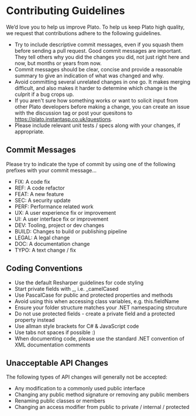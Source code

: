 # Contributing Guidelines

We’d love you to help us improve Plato. To help us keep Plato
high quality, we request that contributions adhere to the following guidelines.

- Try to include descriptive commit messages, even if you squash them before sending a pull request. Good commit messages are important. They tell others why you did the changes you did, not just right here and now, but months or years from now.
- Commit messages should be clear, concise and provide a reasonable summary to give an indication of what was changed and why.
- Avoid committing several unrelated changes in one go. It makes merging difficult, and also makes it harder to determine which change is the culprit if a bug crops up.
- If you aren't sure how something works or want to solicit input from other Plato developers before making a change, you can create an issue with the discussion tag or post your quesitons to https://plato.instantasp.co.uk/questions.
- Please include relevant unit tests / specs along with your changes, if appropriate.

## Commit Messages

Please try to indicate the type of commit by using one of the following prefixes with your commit message...

- FIX: A code fix
- REF: A code refactor
- FEAT: A new feature
- SEC: A security update
- PERF: Performance related work
- UX: A user experience fix or improvement
- UI: A user interface fix or improvement
- DEV: Tooling, project or dev changes
- BUILD: Changes to build or publishing pipeline
- LEGAL: A legal change
- DOC: A documentation change
- TYPO: A text change / fix

## Coding Conventions

- Use the default Resharper guidelines for code styling
- Start private fields with _, i.e. _camelCased
- Use PascalCase for public and protected properties and methods
- Avoid using this when accessing class variables, e.g. this.fieldName
- Ensure your folder structure matches your .NET namespacing strcuture
- Do not use protected fields - create a private field and a protected property instead
- Use allman style brackets for C# & JavaScript code
- Use tabs not spaces if possible :)
- When documenting code, please use the standard .NET convention of XML documentation comments

## Unacceptable API Changes

The following types of API changes will generally not be accepted:

- Any modification to a commonly used public interface
- Changing any public method signature or removing any public members
- Renaming public classes or members
- Changing an access modifier from public to private / internal / protected